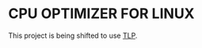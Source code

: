 # CPU OPTIMIZER FOR LINUX
This project is being shifted to use [TLP](https://github.com/linrunner/TLP).